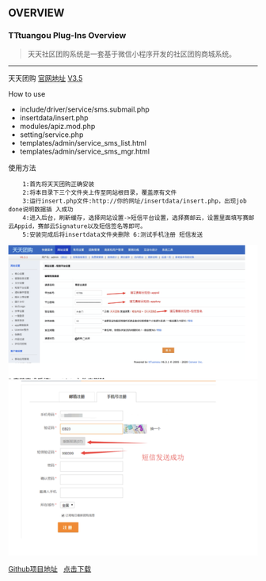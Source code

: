 ## OVERVIEW

### TTtuangou Plug-Ins Overview

>天天社区团购系统是一套基于微信小程序开发的社区团购商城系统。

------

天天团购  [官网地址](http://www.tttuangou.net/)
[V3.5](https://github.com/submail-developers/tttuangou_sms/archive/master.zip)

How to use


-	include/driver/service/sms.submail.php
-	insertdata/insert.php
-	modules/apiz.mod.php
-	setting/service.php
-	templates/admin/service_sms_list.html
-	templates/admin/service_sms_mgr.html

使用方法

		1:首先将天天团购正确安装
		2:将本目录下三个文件夹上传至网站根目录，覆盖原有文件
		3:运行insert.php文件:http://你的网址/insertdata/insert.php，出现job done说明数据插 入成功
		4:进入后台，刷新缓存，选择网站设置->短信平台设置，选择赛邮云，设置里面填写赛邮云Appid，赛邮云Signature以及短信签名等即可。
		5:安装完成后将insertdata文件夹删除 6:测试手机注册 短信发送
![Submail](./markdown/1.png)
![Submail](./markdown/2.png)


[Github项目地址](https://github.com/submail-developers/tttuangou_sms/)&nbsp;&nbsp;&nbsp;[点击下载](https://github.com/submail-developers/tttuangou_sms/archive/master.zip)
